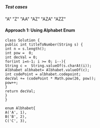 ##### Test cases
"A"
"Z"
"AA"
"AZ"
"AZA"
"AZZ"
​
#### Approach 1: Using Alphabet Enum
```
class Solution {
public int titleToNumber(String s) {
int n = s.length();
int pow =  0;
int decVal = 0;
for(int i=n-1; i >= 0; i--){
String c =  String.valueOf(s.charAt(i));
Albhabet albhabet= Albhabet.valueOf(c);
int codePoint = albhabet.codepoint;
decVal += (codePoint * Math.pow(26, pow));
pow++;
}
return decVal;
}
}
​
enum Albhabet{
A('A', 1),
B('B', 2),
C('C', 3),